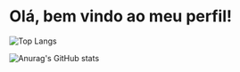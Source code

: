 <h1>Olá, bem vindo ao meu perfil!</h1>

![Top Langs](https://github-readme-stats.vercel.app/api/top-langs/?username=felipealvx&layout=compact&show_icons=true&theme=gruvbox)
<!-- Card com as linguagens mais usadas por mim -->
![Anurag's GitHub stats](https://github-readme-stats.vercel.app/api?username=felipealvx&show_icons=true&theme=gruvbox)
<!-- total de commits -->

<!--
<h1 align="center">Eu sou o Felipe</h1>
<h3 align="center">Aspirante a Desenvolvedor Front-End. Estudante</h3>

<p align="left"> <img src="https://komarev.com/ghpvc/?username=felipealvx&label=Profile%20views&color=0e75b6&style=flat" alt="felipealvx" /> </p>

<h3 align="left">Connect with me:</h3>
<p align="left">
<a href="https://linkedin.com/in/felipealvx" target="blank"><img align="center" src="https://raw.githubusercontent.com/rahuldkjain/github-profile-readme-generator/master/src/images/icons/Social/linked-in-alt.svg" alt="felipealvx" height="30" width="40" /></a>
<a href="https://www.behance.net/felipealvx" target="blank"><img align="center" src="https://raw.githubusercontent.com/rahuldkjain/github-profile-readme-generator/master/src/images/icons/Social/behance.svg" alt="felipealvx" height="30" width="40" /></a>
</p>

<h3 align="left">Languages and Tools:</h3>
<p align="center"> <a href="https://www.w3schools.com/css/" target="_blank" rel="noreferrer"> <img src="https://raw.githubusercontent.com/devicons/devicon/master/icons/css3/css3-original-wordmark.svg" alt="css3" width="40" height="40"/> </a> <a href="https://www.figma.com/" target="_blank" rel="noreferrer"> <img src="https://www.vectorlogo.zone/logos/figma/figma-icon.svg" alt="figma" width="40" height="40"/> </a> <a href="https://git-scm.com/" target="_blank" rel="noreferrer"> <img src="https://www.vectorlogo.zone/logos/git-scm/git-scm-icon.svg" alt="git" width="40" height="40"/> </a> <a href="https://www.w3.org/html/" target="_blank" rel="noreferrer"> <img src="https://raw.githubusercontent.com/devicons/devicon/master/icons/html5/html5-original-wordmark.svg" alt="html5" width="40" height="40"/> </a> <a href="https://www.java.com" target="_blank" rel="noreferrer"> <img src="https://raw.githubusercontent.com/devicons/devicon/master/icons/java/java-original.svg" alt="java" width="40" height="40"/> </a> <a href="https://www.linux.org/" target="_blank" rel="noreferrer"> <img src="https://raw.githubusercontent.com/devicons/devicon/master/icons/linux/linux-original.svg" alt="linux" width="40" height="40"/> </a> </p>

<p><img align="left" src="https://github-readme-stats.vercel.app/api/top-langs?username=felipealvx&show_icons=true&locale=en&layout=compact" alt="felipealvx" /></p>

<p>&nbsp;<img align="center" src="https://github-readme-stats.vercel.app/api?username=felipealvx&show_icons=true&locale=en" alt="felipealvx" /></p>
-->
